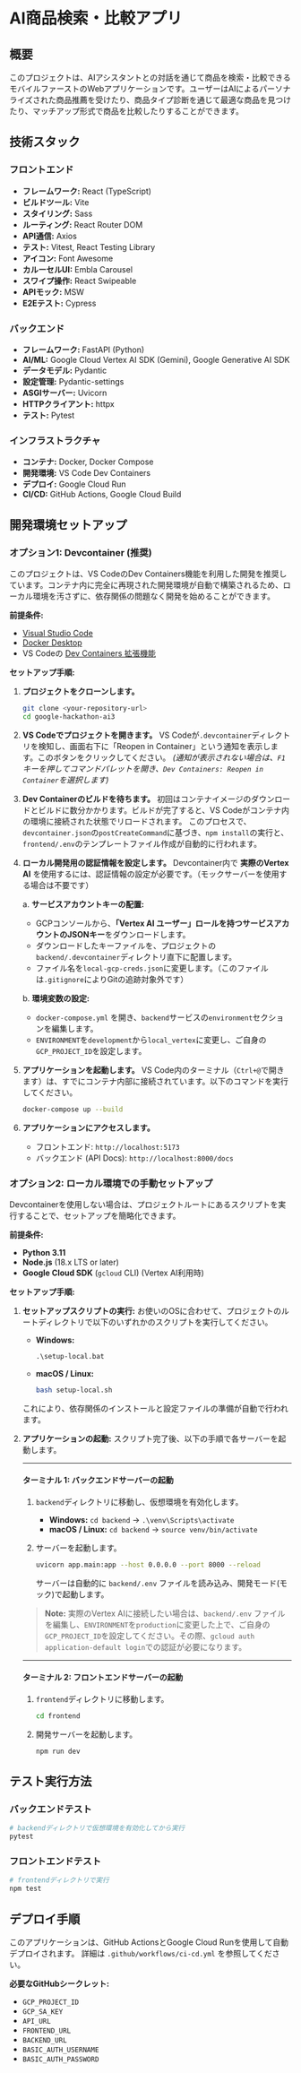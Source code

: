 # AI商品検索・比較アプリ

## 概要

このプロジェクトは、AIアシスタントとの対話を通じて商品を検索・比較できるモバイルファーストのWebアプリケーションです。ユーザーはAIによるパーソナライズされた商品推薦を受けたり、商品タイプ診断を通じて最適な商品を見つけたり、マッチアップ形式で商品を比較したりすることができます。

## 技術スタック

### フロントエンド
-   **フレームワーク:** React (TypeScript)
-   **ビルドツール:** Vite
-   **スタイリング:** Sass
-   **ルーティング:** React Router DOM
-   **API通信:** Axios
-   **テスト:** Vitest, React Testing Library
-   **アイコン:** Font Awesome
-   **カルーセルUI:** Embla Carousel
-   **スワイプ操作:** React Swipeable
-   **APIモック:** MSW
-   **E2Eテスト:** Cypress

### バックエンド
-   **フレームワーク:** FastAPI (Python)
-   **AI/ML:** Google Cloud Vertex AI SDK (Gemini), Google Generative AI SDK
-   **データモデル:** Pydantic
-   **設定管理:** Pydantic-settings
-   **ASGIサーバー:** Uvicorn
-   **HTTPクライアント:** httpx
-   **テスト:** Pytest

### インフラストラクチャ
-   **コンテナ:** Docker, Docker Compose
-   **開発環境:** VS Code Dev Containers
-   **デプロイ:** Google Cloud Run
-   **CI/CD:** GitHub Actions, Google Cloud Build

## 開発環境セットアップ

### オプション1: Devcontainer (推奨)

このプロジェクトは、VS CodeのDev Containers機能を利用した開発を推奨しています。コンテナ内に完全に再現された開発環境が自動で構築されるため、ローカル環境を汚さずに、依存関係の問題なく開発を始めることができます。

**前提条件:**
-   [Visual Studio Code](https://code.visualstudio.com/)
-   [Docker Desktop](https://www.docker.com/products/docker-desktop/)
-   VS Codeの [Dev Containers 拡張機能](https://marketplace.visualstudio.com/items?itemName=ms-vscode-remote.remote-containers)

**セットアップ手順:**

1.  **プロジェクトをクローンします。**
    ```bash
    git clone <your-repository-url>
    cd google-hackathon-ai3
    ```

2.  **VS Codeでプロジェクトを開きます。**
    VS Codeが`.devcontainer`ディレクトリを検知し、画面右下に「Reopen in Container」という通知を表示します。このボタンをクリックしてください。
    *(通知が表示されない場合は、`F1`キーを押してコマンドパレットを開き、`Dev Containers: Reopen in Container`を選択します)*

3.  **Dev Containerのビルドを待ちます。**
    初回はコンテナイメージのダウンロードとビルドに数分かかります。ビルドが完了すると、VS Codeがコンテナ内の環境に接続された状態でリロードされます。
    このプロセスで、`devcontainer.json`の`postCreateCommand`に基づき、`npm install`の実行と、`frontend/.env`のテンプレートファイル作成が自動的に行われます。

4.  **ローカル開発用の認証情報を設定します。**
    Devcontainer内で **実際のVertex AI** を使用するには、認証情報の設定が必要です。（モックサーバーを使用する場合は不要です）

    a. **サービスアカウントキーの配置:**
       -   GCPコンソールから、**「Vertex AI ユーザー」**ロールを持つサービスアカウントの**JSONキー**をダウンロードします。
       -   ダウンロードしたキーファイルを、プロジェクトの`backend/.devcontainer`ディレクトリ直下に配置します。
       -   ファイル名を`local-gcp-creds.json`に変更します。（このファイルは`.gitignore`によりGitの追跡対象外です）

    b. **環境変数の設定:**
       -   `docker-compose.yml` を開き、`backend`サービスの`environment`セクションを編集します。
       -   `ENVIRONMENT`を`development`から`local_vertex`に変更し、ご自身の`GCP_PROJECT_ID`を設定します。

5.  **アプリケーションを起動します。**
    VS Code内のターミナル（`Ctrl+@`で開きます）は、すでにコンテナ内部に接続されています。以下のコマンドを実行してください。
    ```bash
    docker-compose up --build
    ```

6.  **アプリケーションにアクセスします。**
    -   フロントエンド: `http://localhost:5173`
    -   バックエンド (API Docs): `http://localhost:8000/docs`

### オプション2: ローカル環境での手動セットアップ

Devcontainerを使用しない場合は、プロジェクトルートにあるスクリプトを実行することで、セットアップを簡略化できます。

**前提条件:**
-   **Python 3.11**
-   **Node.js** (18.x LTS or later)
-   **Google Cloud SDK** (`gcloud` CLI) (Vertex AI利用時)

**セットアップ手順:**

1.  **セットアップスクリプトの実行:**
    お使いのOSに合わせて、プロジェクトのルートディレクトリで以下のいずれかのスクリプトを実行してください。
    -   **Windows:**
        ```cmd
        .\setup-local.bat
        ```
    -   **macOS / Linux:**
        ```bash
        bash setup-local.sh
        ```
    これにより、依存関係のインストールと設定ファイルの準備が自動で行われます。

2.  **アプリケーションの起動:**
    スクリプト完了後、以下の手順で各サーバーを起動します。

    ---    
    #### **ターミナル 1: バックエンドサーバーの起動**

    1.  `backend`ディレクトリに移動し、仮想環境を有効化します。
        -   **Windows:** `cd backend` -> `.\venv\Scripts\activate`
        -   **macOS / Linux:** `cd backend` -> `source venv/bin/activate`

    2.  サーバーを起動します。
        ```bash
        uvicorn app.main:app --host 0.0.0.0 --port 8000 --reload
        ```
        サーバーは自動的に `backend/.env` ファイルを読み込み、開発モード(モック)で起動します。
        
    > **Note:** 実際のVertex AIに接続したい場合は、`backend/.env` ファイルを編集し、`ENVIRONMENT`を`production`に変更した上で、ご自身の`GCP_PROJECT_ID`を設定してください。その際、`gcloud auth application-default login`での認証が必要になります。

    ---    
    #### **ターミナル 2: フロントエンドサーバーの起動**

    1.  `frontend`ディレクトリに移動します。
        ```bash
        cd frontend
        ```

    2.  開発サーバーを起動します。
        ```bash
        npm run dev
        ```

## テスト実行方法

### バックエンドテスト
```bash
# backendディレクトリで仮想環境を有効化してから実行
pytest
```

### フロントエンドテスト
```bash
# frontendディレクトリで実行
npm test
```

## デプロイ手順

このアプリケーションは、GitHub ActionsとGoogle Cloud Runを使用して自動デプロイされます。
詳細は `.github/workflows/ci-cd.yml` を参照してください。

**必要なGitHubシークレット:**
-   `GCP_PROJECT_ID`
-   `GCP_SA_KEY`
-   `API_URL`
-   `FRONTEND_URL`
-   `BACKEND_URL`
-   `BASIC_AUTH_USERNAME`
-   `BASIC_AUTH_PASSWORD`
